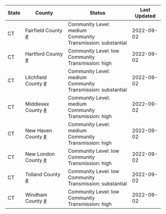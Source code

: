 State | County | Status | Last Updated
--- | --- | --- | --- 
CT | Fairfield County <a href="#fairfield_county">#</a> | <a name="fairfield_county"></a>Community Level: medium<br/>Community Transmission: substantial | 2022-09-02
CT | Hartford County <a href="#hartford_county">#</a> | <a name="hartford_county"></a>Community Level: low<br/>Community Transmission: high | 2022-09-02
CT | Litchfield County <a href="#litchfield_county">#</a> | <a name="litchfield_county"></a>Community Level: medium<br/>Community Transmission: substantial | 2022-09-02
CT | Middlesex County <a href="#middlesex_county">#</a> | <a name="middlesex_county"></a>Community Level: medium<br/>Community Transmission: high | 2022-09-02
CT | New Haven County <a href="#new_haven_county">#</a> | <a name="new_haven_county"></a>Community Level: medium<br/>Community Transmission: high | 2022-09-02
CT | New London County <a href="#new_london_county">#</a> | <a name="new_london_county"></a>Community Level: low<br/>Community Transmission: high | 2022-09-02
CT | Tolland County <a href="#tolland_county">#</a> | <a name="tolland_county"></a>Community Level: low<br/>Community Transmission: substantial | 2022-09-02
CT | Windham County <a href="#windham_county">#</a> | <a name="windham_county"></a>Community Level: low<br/>Community Transmission: high | 2022-09-02
